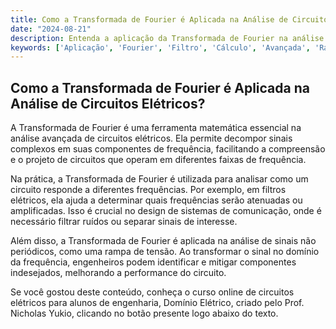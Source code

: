 ```yaml
---
title: Como a Transformada de Fourier é Aplicada na Análise de Circuitos Elétricos?
date: "2024-08-21"
description: Entenda a aplicação da Transformada de Fourier na análise avançada de circuitos elétricos.
keywords: ['Aplicação', 'Fourier', 'Filtro', 'Cálculo', 'Avançada', 'Rampa', 'elétrico']
---
```


## Como a Transformada de Fourier é Aplicada na Análise de Circuitos Elétricos?

A Transformada de Fourier é uma ferramenta matemática essencial na análise avançada de circuitos elétricos. Ela permite decompor sinais complexos em suas componentes de frequência, facilitando a compreensão e o projeto de circuitos que operam em diferentes faixas de frequência. 

Na prática, a Transformada de Fourier é utilizada para analisar como um circuito responde a diferentes frequências. Por exemplo, em filtros elétricos, ela ajuda a determinar quais frequências serão atenuadas ou amplificadas. Isso é crucial no design de sistemas de comunicação, onde é necessário filtrar ruídos ou separar sinais de interesse.

Além disso, a Transformada de Fourier é aplicada na análise de sinais não periódicos, como uma rampa de tensão. Ao transformar o sinal no domínio da frequência, engenheiros podem identificar e mitigar componentes indesejados, melhorando a performance do circuito.

Se você gostou deste conteúdo, conheça o curso online de circuitos elétricos para alunos de engenharia, Domínio Elétrico, criado pelo Prof. Nicholas Yukio, clicando no botão presente logo abaixo do texto.